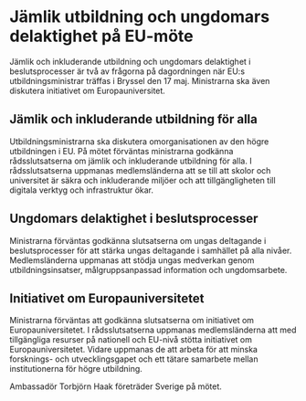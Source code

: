 # Jämlik utbildning och ungdomars delaktighet på EU-möte

Jämlik och inkluderande utbildning och ungdomars delaktighet i beslutsprocesser är två av frågorna på dagordningen när EU:s utbildningsministrar träffas i Bryssel den 17 maj. Ministrarna ska även diskutera initiativet om Europauniversitet.


## Jämlik och inkluderande utbildning för alla

Utbildningsministrarna ska diskutera omorganisationen av den högre utbildningen i EU. På mötet förväntas ministrarna godkänna rådsslutsatserna om jämlik och inkluderande utbildning för alla. I rådsslutsatserna uppmanas medlemsländerna att se till att skolor och universitet är säkra och inkluderande miljöer och att tillgängligheten till digitala verktyg och infrastruktur ökar.

## Ungdomars delaktighet i beslutsprocesser

Ministrarna förväntas godkänna slutsatserna om ungas deltagande i beslutsprocesser för att stärka ungas deltagande i samhället på alla nivåer. Medlemsländerna uppmanas att stödja ungas medverkan genom utbildningsinsatser, målgruppsanpassad information och ungdomsarbete.

## Initiativet om Europauniversitetet

Ministrarna förväntas att godkänna slutsatserna om initiativet om Europauniversitetet. I rådsslutsatserna uppmanas medlemsländerna att med tillgängliga resurser på nationell och EU\-nivå stötta initiativet om Europauniversitetet. Vidare uppmanas de att arbeta för att minska forsknings\- och utvecklingsgapet och ett tätare samarbete mellan institutionerna för högre utbildning.

Ambassadör Torbjörn Haak företräder Sverige på mötet.
